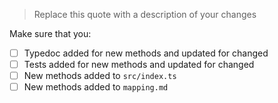 > Replace this quote with a description of your changes

Make sure that you:

- [ ] Typedoc added for new methods and updated for changed
- [ ] Tests added for new methods and updated for changed
- [ ] New methods added to `src/index.ts`
- [ ] New methods added to `mapping.md`
